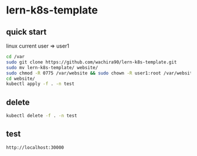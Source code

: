 # lern-k8s-template

## quick start

linux current user => user1

```bash
cd /var
sudo git clone https://github.com/wachira90/lern-k8s-template.git
sudo mv lern-k8s-template/ website/
sudo chmod -R 0775 /var/website && sudo chown -R user1:root /var/website
cd website/
kubectl apply -f . -n test
```

## delete

```bash
kubectl delete -f . -n test
```

## test

```
http://localhost:30000
```
